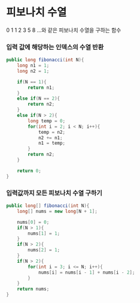 # 피보나치 수열

0 1 1 2 3 5 8 ...와 같은 피보나치 수열을 구하는 함수

### 입력 값에 해당하는 인덱스의 수열 반환

``` java
public long fibonacci(int N){
    long n1 = 1;
    long n2 = 1;

    if(N == 1){
        return n1;
    }
    else if(N == 2){
        return n2;
    }
    else if(N > 2){
        long temp = 0;
        for(int i = 2; i < N; i++){
            temp = n2;
            n2 += n1;
            n1 = temp;
        }
        return n2;
    }

    return 0;
}
```

### 입력값까지 모든 피보나치 수열 구하기
```java
public long[] fibonacci(int N){
    long[] nums = new long[N + 1];

    nums[0] = 0;
    if(N > 1){
        nums[1] = 1;
    }
    if(N > 2){
        nums[2] = 1;
    }
    if(N > 2){
        for(int i = 3; i <= N; i++){
            nums[i] = nums[i - 1] + nums[i - 2];
        }
    }
    return nums;
}
```
